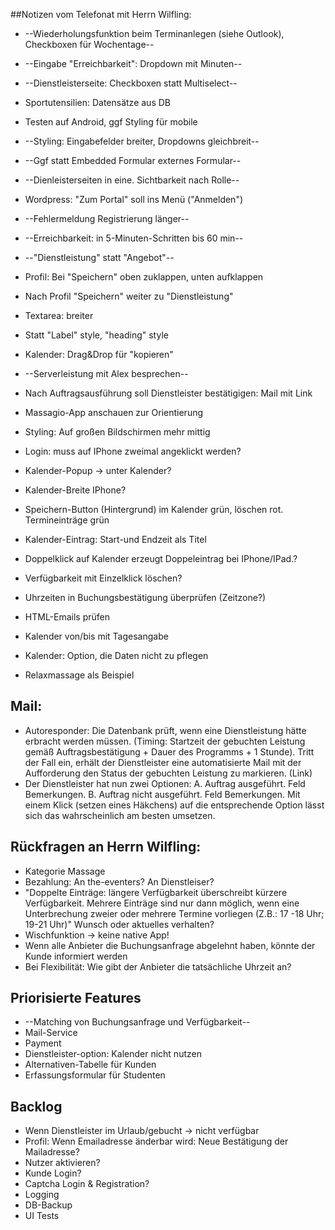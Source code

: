 ##Notizen vom Telefonat mit Herrn Wilfling:
* --Wiederholungsfunktion beim Terminanlegen (siehe Outlook), Checkboxen für Wochentage--
* --Eingabe "Erreichbarkeit": Dropdown mit Minuten--
* --Dienstleisterseite: Checkboxen statt Multiselect--
* Sportutensilien: Datensätze aus DB
* Testen auf Android, ggf Styling für mobile
* --Styling: Eingabefelder breiter, Dropdowns gleichbreit--
* --Ggf statt Embedded Formular externes Formular--
* --Dienleisterseiten in eine. Sichtbarkeit nach Rolle--

* Wordpress: "Zum Portal" soll ins Menü ("Anmelden")
* --Fehlermeldung Registrierung länger--
* --Erreichbarkeit: in 5-Minuten-Schritten bis 60 min--
* --"Dienstleistung" statt "Angebot"--
* Profil: Bei "Speichern" oben zuklappen, unten aufklappen
* Nach Profil "Speichern" weiter zu "Dienstleistung"
* Textarea: breiter
* Statt "Label" style, "heading" style
* Kalender: Drag&Drop für "kopieren"
* --Serverleistung mit Alex besprechen--
* Nach Auftragsausführung soll Dienstleister bestätigigen: Mail mit Link
* Massagio-App anschauen zur Orientierung 
* Styling: Auf großen Bildschirmen mehr mittig
* Login: muss auf IPhone zweimal angeklickt werden?
* Kalender-Popup -> unter Kalender?
* Kalender-Breite IPhone?
* Speichern-Button (Hintergrund) im Kalender grün, löschen rot. Termineinträge grün
* Kalender-Eintrag: Start-und Endzeit als Titel
* Doppelklick auf Kalender erzeugt Doppeleintrag bei IPhone/IPad.?
* Verfügbarkeit mit Einzelklick löschen?
* Uhrzeiten in Buchungsbestätigung überprüfen (Zeitzone?)
* HTML-Emails prüfen
* Kalender von/bis mit Tagesangabe
* Kalender: Option, die Daten nicht zu pflegen
* Relaxmassage als Beispiel

## Mail:
* Autoresponder: Die Datenbank prüft, wenn eine Dienstleistung hätte erbracht werden müssen. (Timing: Startzeit der gebuchten Leistung gemäß Auftragsbestätigung + Dauer des Programms + 1 Stunde). Tritt der Fall ein, erhält der Dienstleister eine automatisierte Mail mit der Aufforderung den Status der gebuchten Leistung zu markieren. (Link)
* Der Dienstleister hat nun zwei Optionen: A. Auftrag ausgeführt. Feld Bemerkungen. B. Auftrag nicht ausgeführt. Feld Bemerkungen. Mit einem Klick (setzen eines Häkchens) auf die entsprechende Option lässt sich das wahrscheinlich am besten umsetzen.


## Rückfragen an Herrn Wilfling:
* Kategorie Massage
* Bezahlung: An the-eventers? An Dienstleiser?
* "Doppelte Einträge: längere Verfügbarkeit überschreibt kürzere Verfügbarkeit. Mehrere Einträge sind nur dann möglich, wenn eine Unterbrechung zweier oder mehrere Termine vorliegen (Z.B.: 17 -18 Uhr; 19-21 Uhr)" Wunsch oder aktuelles verhalten?
* Wischfunktion -> keine native App!
* Wenn alle Anbieter die Buchungsanfrage abgelehnt haben, könnte der Kunde informiert werden
* Bei Flexibilität: Wie gibt der Anbieter die tatsächliche Uhrzeit an?


## Priorisierte Features
* --Matching von Buchungsanfrage und Verfügbarkeit--
* Mail-Service
* Payment
* Dienstleister-option: Kalender nicht nutzen
* Alternativen-Tabelle für Kunden
* Erfassungsformular für Studenten


## Backlog
* Wenn Dienstleister im Urlaub/gebucht -> nicht verfügbar
* Profil: Wenn Emailadresse änderbar wird: Neue Bestätigung der Mailadresse?
* Nutzer aktivieren?
* Kunde Login?
* Captcha Login & Registration?
* Logging
* DB-Backup
* UI Tests
